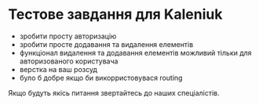 # Тестове завдання для Kaleniuk

- зробити просту авторизацію
- зробити просте додавання та видалення елементів
- функціонал видалення та додавання елементів можливий тільки для авторизованого користувача
- верстка на ваш розсуд
- було б добре якщо би викорристовувася routing

Якщо будуть якісь питання звертайтесь до наших спеціалістів.